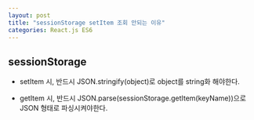 ```yaml
---
layout: post
title: "sessionStorage setItem 조회 안되는 이유"
categories: React.js ES6
---
```


## sessionStorage

- setItem 시, 반드시 JSON.stringify(object)로 object를 string화 해야한다.

- getItem 시, 반드시 JSON.parse(sessionStorage.getItem(keyName))으로 JSON 형태로 파싱시켜야한다.
